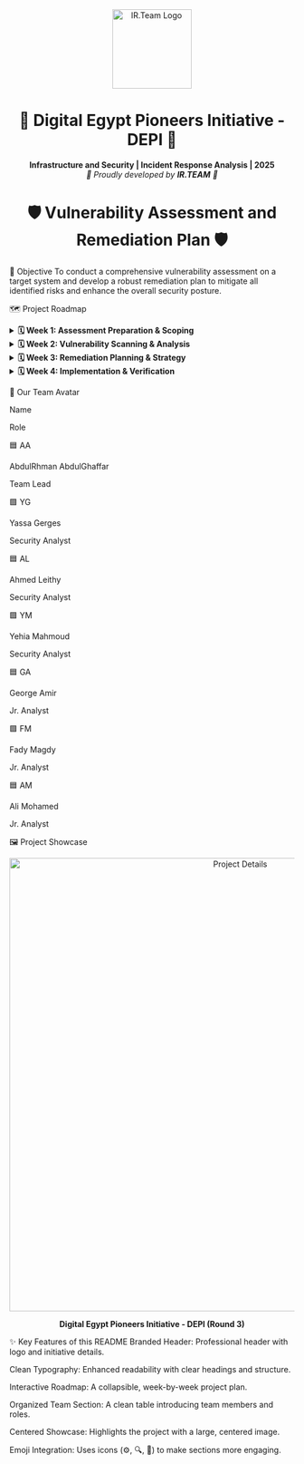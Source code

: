 <div align="center">
<a href="#">
<img src="https://i.postimg.cc/zB5FtPQT/Chat-GPT-Image-Aug-24-2025-06-35-38-PM.png" alt="IR.Team Logo" width="140"/>
</a>
<h1 align="center">🚀 Digital Egypt Pioneers Initiative - DEPI 🚀</h1>
<p align="center">
<b>Infrastructure and Security | Incident Response Analysis | 2025</b>
<br />
<i>🔹 Proudly developed by <b>IR.TEAM</b> 🔹</i>
</p>
</div>

<h1 align="center">
🛡️ Vulnerability Assessment and Remediation Plan 🛡️
</h1>

🎯 Objective
To conduct a comprehensive vulnerability assessment on a target system and develop a robust remediation plan to mitigate all identified risks and enhance the overall security posture.

🗺️ Project Roadmap
<details>
<summary><strong>🗓️ Week 1: Assessment Preparation & Scoping</strong></summary>
<ul>
<li><strong>Tasks:</strong>
<ul>
<li>⚙️ Select and configure assessment tools (Nessus, OpenVAS, Qualys).</li>
<li>📐 Clearly define the project scope, objectives, and boundaries.</li>
</ul>
</li>
<li><strong>Deliverables:</strong>
<ul>
<li>📄 Tool Configuration Documentation.</li>
<li>📄 Assessment Scope Document.</li>
</ul>
</li>
</ul>
</details>

<details>
<summary><strong>🗓️ Week 2: Vulnerability Scanning & Analysis</strong></summary>
<ul>
<li><strong>Tasks:</strong>
<ul>
<li>🔍 Execute comprehensive scans against the target systems.</li>
<li>🧾 Analyze scan outputs, categorize vulnerabilities, and eliminate false positives.</li>
</ul>
</li>
<li><strong>Deliverables:</strong>
<ul>
<li>📊 Detailed Vulnerability Scan Report.</li>
<li>📝 Initial Findings & Analysis Document.</li>
</ul>
</li>
</ul>
</details>

<details>
<summary><strong>🗓️ Week 3: Remediation Planning & Strategy</strong></summary>
<ul>
<li><strong>Tasks:</strong>
<ul>
<li>🎯 Prioritize vulnerabilities based on severity, impact, and exploitability (CVSS).</li>
<li>🛠️ Formulate detailed remediation strategies and step-by-step action plans.</li>
</ul>
</li>
<li><strong>Deliverables:</strong>
<ul>
<li>📄 Vulnerability Prioritization Report.</li>
<li>📄 Comprehensive Remediation Plan.</li>
</ul>
</li>
</ul>
</details>

<details>
<summary><strong>🗓️ Week 4: Implementation & Verification</strong></summary>
<ul>
<li><strong>Tasks:</strong>
<ul>
<li>🔧 Apply necessary patches, configuration changes, and security controls.</li>
<li>🔍 Perform follow-up scans to verify successful remediation.</li>
</ul>
</li>
<li><strong>Deliverables:</strong>
<ul>
<li>✅ Implementation Confirmation Log.</li>
<li>📘 Final Verification & Remediation Report.</li>
</ul>
</li>
</ul>
</details>

👥 Our Team
Avatar

Name

Role

🟦 AA

AbdulRhman AbdulGhaffar

Team Lead

🟩 YG

Yassa Gerges

Security Analyst

🟦 AL

Ahmed Leithy

Security Analyst

🟩 YM

Yehia Mahmoud

Security Analyst

🟦 GA

George Amir

Jr. Analyst

🟩 FM

Fady Magdy

Jr. Analyst

🟦 AM

Ali Mohamed

Jr. Analyst

🖼️ Project Showcase
<div align="center">
<img src="https://i.postimg.cc/05CK0NxW/1447-03-01-19-06-52-c01e9c1f.jpg" alt="Project Details" width="800"/>
<p><b>Digital Egypt Pioneers Initiative - DEPI (Round 3)</b></p>
</div>

✨ Key Features of this README
Branded Header: Professional header with logo and initiative details.

Clean Typography: Enhanced readability with clear headings and structure.

Interactive Roadmap: A collapsible, week-by-week project plan.

Organized Team Section: A clean table introducing team members and roles.

Centered Showcase: Highlights the project with a large, centered image.

Emoji Integration: Uses icons (⚙️, 🔍, 🎯) to make sections more engaging.
